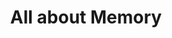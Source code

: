 ---
category: introduction
title: All about Memory
description: A closer look on different types of memory and their properties and usages.
questions:
  - What kinds of memory are there in a typical computer system?
  - How do they work on a hardware level and what are their properties (volatility, feature size, speed, energy consumption, cost, etc.)?
  - Which type of memory is used where in a computer system and why?
  - How does this lead to the overall memory hierarchy and how does it look for different computer systems (from supercomputer to IoT)?
  - What are possible modern methods for performance enhancements?
literature:
  - What-Every-Programmer-Should-Know-About-Memory
  - Computer-Organization-and-Design
  - Computer-Architecture-A-Quantitative-Approach
scheduled: 2016-08-15 10:15:00 +2
---